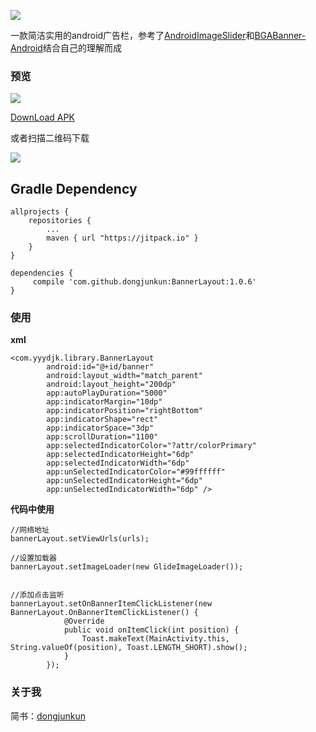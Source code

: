 [![](https://jitpack.io/v/dongjunkun/BannerLayout.svg)](https://jitpack.io/#dongjunkun/BannerLayout)

一款简洁实用的android广告栏，参考了[AndroidImageSlider](https://github.com/daimajia/AndroidImageSlider)和[BGABanner-Android](https://github.com/bingoogolapple/BGABanner-Android)结合自己的理解而成

### 预览
<img src="https://raw.githubusercontent.com/dongjunkun/BannerLayoutDemo/master/art/bannerLayoutDemo1.gif"/>

<a href="https://raw.githubusercontent.com/dongjunkun/BannerLayout/master/bannerlayoutsimple.apk">DownLoad APK</a>

或者扫描二维码下载

<img src="https://raw.githubusercontent.com/dongjunkun/BannerLayoutDemo/master/art/1453087757.png"/>

## Gradle Dependency
```
allprojects {
    repositories {
        ...
        maven { url "https://jitpack.io" }
    }
}

dependencies {
     compile 'com.github.dongjunkun:BannerLayout:1.0.6'
}

```

### 使用
**xml**
```
<com.yyydjk.library.BannerLayout
        android:id="@+id/banner"
        android:layout_width="match_parent"
        android:layout_height="200dp"
        app:autoPlayDuration="5000"
        app:indicatorMargin="10dp"
        app:indicatorPosition="rightBottom"
        app:indicatorShape="rect"
        app:indicatorSpace="3dp"
        app:scrollDuration="1100"
        app:selectedIndicatorColor="?attr/colorPrimary"
        app:selectedIndicatorHeight="6dp"
        app:selectedIndicatorWidth="6dp"
        app:unSelectedIndicatorColor="#99ffffff"
        app:unSelectedIndicatorHeight="6dp"
        app:unSelectedIndicatorWidth="6dp" />
```

**代码中使用**
```
//网络地址
bannerLayout.setViewUrls(urls);

//设置加载器
bannerLayout.setImageLoader(new GlideImageLoader());


//添加点击监听
bannerLayout.setOnBannerItemClickListener(new BannerLayout.OnBannerItemClickListener() {
            @Override
            public void onItemClick(int position) {
                Toast.makeText(MainActivity.this, String.valueOf(position), Toast.LENGTH_SHORT).show();
            }
        });
```

### 关于我
简书：[dongjunkun](http://www.jianshu.com/users/f07458c1a8f3/latest_articles)

